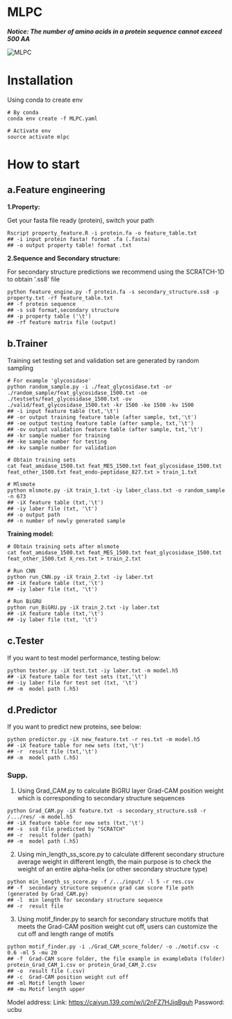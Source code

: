 # MLPC
***Notice: The number of amino acids in a protein sequence cannot exceed 500 AA***


![MLPC](https://github.com/user-attachments/assets/c4f2b9db-90e3-44f9-9ca2-66c95801b31b)

# Installation

Using conda to create env

```
# By conda
conda env create -f MLPC.yaml

# Activate env
source activate mlpc
```

# How to start
## a.Feature engineering
**1.Property:**

Get your fasta file ready (protein), switch your path
```
Rscript property_feature.R -i protein.fa -o feature_table.txt
## -i input protein fasta! format .fa (.fasta)
## -o output property table! format .txt
```

**2.Sequence and Secondary structure:**

For secondary structure predictions we recommend using the SCRATCH-1D to obtain '.ss8' file

```
python feature_engine.py -f protein.fa -s secondary_structure.ss8 -p property.txt -rf feature_table.txt
## -f protein sequence
## -s ss8 format,secondary structure
## -p property table ('\t')
## -rf feature matrix file (output)
```

## b.Trainer

Training set testing set and validation set are generated by random sampling

```
# For example 'glycosidase'
python random_sample.py -i ./feat_glycosidase.txt -or ./random_sample/feat_glycosidase_1500.txt -oe ./testsets/feat_glycosidase_1500.txt -ov ./valid/feat_glycosidase_1500.txt -kr 1500 -ke 1500 -kv 1500
## -i input feature table (txt,'\t')
## -or output training feature table (after sample, txt,'\t')
## -oe output testing feature table (after sample, txt,'\t')
## -ov output validation feature table (after sample, txt,'\t')
## -kr sample number for training
## -ke sample number for testing
## -kv sample number for validation

# Obtain training sets
cat feat_amidase_1500.txt feat_MES_1500.txt feat_glycosidase_1500.txt feat_other_1500.txt feat_endo-peptidase_827.txt > train_1.txt

# Mlsmote
python mlsmote.py -iX train_1.txt -iy laber_class.txt -o random_sample -n 673
## -iX feature table (txt,'\t')
## -iy laber file (txt, '\t')
## -o output path
## -n number of newly generated sample
```

**Training model:**

```
# Obtain training sets after mlsmote
cat feat_amidase_1500.txt feat_MES_1500.txt feat_glycosidase_1500.txt feat_other_1500.txt X_res.txt > train_2.txt

# Run CNN
python run_CNN.py -iX train_2.txt -iy laber.txt
## -iX feature table (txt,'\t')
## -iy laber file (txt, '\t')

# Run BiGRU
python run_BiGRU.py -iX train_2.txt -iy laber.txt
## -iX feature table (txt,'\t')
## -iy laber file (txt, '\t')
```

## c.Tester

If you want to test model performance, testing below:

```
python tester.py -iX test.txt -iy laber.txt -m model.h5
## -iX feature table for test sets (txt,'\t')
## -iy laber file for test set (txt, '\t')
## -m  model path (.h5)
```

## d.Predictor

If you want to predict new proteins, see below:

```
python predictor.py -iX new_feature.txt -r res.txt -m model.h5
## -iX feature table for new sets (txt,'\t')
## -r  result file (txt,'\t')
## -m  model path (.h5)
```

### Supp.
1. Using Grad_CAM.py to calculate BiGRU layer Grad-CAM position weight which is corresponding to secondary structure sequences

```
python Grad_CAM.py -iX feature.txt -s secondary_structure.ss8 -r /.../res/ -m model.h5
## -iX feature table for new sets (txt,'\t')
## -s  ss8 file predicted by "SCRATCH"
## -r  result folder (path)
## -m  model path (.h5)
```

2. Using min_length_ss_score.py to calculate different secondary structure average weight in different length, the main purpose is to check the weight of an entire alpha-helix (or other secondary structure type) 

```
python min_length_ss_score.py -f /.../input/ -l 5 -r res.csv
## -f  secondary structure sequence grad cam score file path (generated by Grad_CAM.py)
## -l  min length for secondary structure sequence
## -r  result file
```

3. Using motif_finder.py to search for secondary structure motifs that meets the Grad-CAM position weight cut off, users can customize the cut off and length range of motifs

```
python motif_finder.py -i ./Grad_CAM_score_folder/ -o ./motif.csv -c 0.6 -ml 5 -mu 20
## -f  Grad-CAM score folder, the file example in exampleData (folder) protein_Grad_CAM_1.csv or protein_Grad_CAM_2.csv
## -o  result file (.csv)
## -c  Grad-CAM position weight cut off
## -ml Motif length lower
## -mu Motif length upper
```

Model address:
  Link: https://caiyun.139.com/w/i/2nFZ7HJiqBguh
  Password: ucbu
